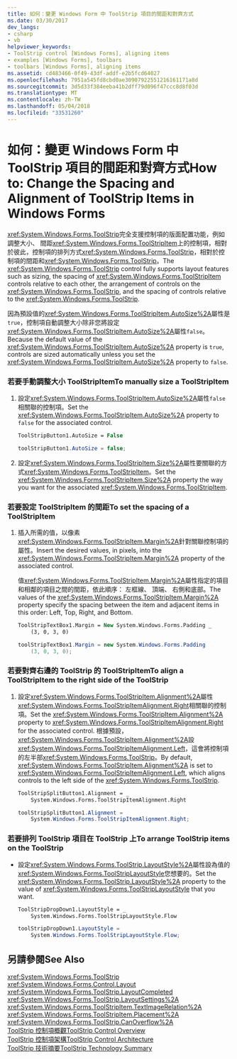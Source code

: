```yaml
---
title: 如何：變更 Windows Form 中 ToolStrip 項目的間距和對齊方式
ms.date: 03/30/2017
dev_langs:
- csharp
- vb
helpviewer_keywords:
- ToolStrip control [Windows Forms], aligning items
- examples [Windows Forms], toolbars
- toolbars [Windows Forms], aligning items
ms.assetid: cd483466-0f49-43df-addf-e2b5fcd64027
ms.openlocfilehash: 7951a545fd8cbd0ae30907922551216161171a8d
ms.sourcegitcommit: 3d5d33f384eeba41b2dff79d096f47ccc8d8f03d
ms.translationtype: MT
ms.contentlocale: zh-TW
ms.lasthandoff: 05/04/2018
ms.locfileid: "33531260"
---
```

# <a name="how-to-change-the-spacing-and-alignment-of-toolstrip-items-in-windows-forms"></a><span data-ttu-id="3dfc5-102">如何：變更 Windows Form 中 ToolStrip 項目的間距和對齊方式</span><span class="sxs-lookup"><span data-stu-id="3dfc5-102">How to: Change the Spacing and Alignment of ToolStrip Items in Windows Forms</span></span>
<span data-ttu-id="3dfc5-103"><xref:System.Windows.Forms.ToolStrip>完全支援控制項的版面配置功能，例如調整大小、 間距<xref:System.Windows.Forms.ToolStripItem>上的控制項，相對於彼此，控制項的排列方式<xref:System.Windows.Forms.ToolStrip>，相對於控制項的間距和<xref:System.Windows.Forms.ToolStrip>。</span><span class="sxs-lookup"><span data-stu-id="3dfc5-103">The <xref:System.Windows.Forms.ToolStrip> control fully supports layout features such as sizing, the spacing of <xref:System.Windows.Forms.ToolStripItem> controls relative to each other, the arrangement of controls on the <xref:System.Windows.Forms.ToolStrip>, and the spacing of controls relative to the <xref:System.Windows.Forms.ToolStrip>.</span></span>  
  
 <span data-ttu-id="3dfc5-104">因為預設值的<xref:System.Windows.Forms.ToolStripItem.AutoSize%2A>屬性是`true`，控制項自動調整大小除非您將設定<xref:System.Windows.Forms.ToolStripItem.AutoSize%2A>屬性`false`。</span><span class="sxs-lookup"><span data-stu-id="3dfc5-104">Because the default value of the <xref:System.Windows.Forms.ToolStripItem.AutoSize%2A> property is `true`, controls are sized automatically unless you set the <xref:System.Windows.Forms.ToolStripItem.AutoSize%2A> property to `false`.</span></span>  
  
### <a name="to-manually-size-a-toolstripitem"></a><span data-ttu-id="3dfc5-105">若要手動調整大小 ToolStripItem</span><span class="sxs-lookup"><span data-stu-id="3dfc5-105">To manually size a ToolStripItem</span></span>  
  
1.  <span data-ttu-id="3dfc5-106">設定<xref:System.Windows.Forms.ToolStripItem.AutoSize%2A>屬性`false`相關聯的控制項。</span><span class="sxs-lookup"><span data-stu-id="3dfc5-106">Set the <xref:System.Windows.Forms.ToolStripItem.AutoSize%2A> property to `false` for the associated control.</span></span>  
  
    ```vb  
    ToolStripButton1.AutoSize = False  
    ```  
  
    ```csharp  
    toolStripButton1.AutoSize = false;  
    ```  
  
2.  <span data-ttu-id="3dfc5-107">設定<xref:System.Windows.Forms.ToolStripItem.Size%2A>屬性要關聯的方式<xref:System.Windows.Forms.ToolStripItem>。</span><span class="sxs-lookup"><span data-stu-id="3dfc5-107">Set the <xref:System.Windows.Forms.ToolStripItem.Size%2A> property the way you want for the associated <xref:System.Windows.Forms.ToolStripItem>.</span></span>  
  
### <a name="to-set-the-spacing-of-a-toolstripitem"></a><span data-ttu-id="3dfc5-108">若要設定 ToolStripItem 的間距</span><span class="sxs-lookup"><span data-stu-id="3dfc5-108">To set the spacing of a ToolStripItem</span></span>  
  
1.  <span data-ttu-id="3dfc5-109">插入所需的值，以像素<xref:System.Windows.Forms.ToolStripItem.Margin%2A>針對關聯控制項的屬性。</span><span class="sxs-lookup"><span data-stu-id="3dfc5-109">Insert the desired values, in pixels, into the <xref:System.Windows.Forms.ToolStripItem.Margin%2A> property of the associated control.</span></span>  
  
     <span data-ttu-id="3dfc5-110">值<xref:System.Windows.Forms.ToolStripItem.Margin%2A>屬性指定的項目和相鄰的項目之間的間距，依此順序： 左框線、 頂端、 右側和底部。</span><span class="sxs-lookup"><span data-stu-id="3dfc5-110">The values of the <xref:System.Windows.Forms.ToolStripItem.Margin%2A> property specify the spacing between the item and adjacent items in this order: Left, Top, Right, and Bottom.</span></span>  
  
    ```vb  
    ToolStripTextBox1.Margin = New System.Windows.Forms.Padding _  
        (3, 0, 3, 0)  
    ```  
  
    ```csharp  
    toolStripTextBox1.Margin = new System.Windows.Forms.Padding   
        (3, 0, 3, 0);  
    ```  
  
### <a name="to-align-a-toolstripitem-to-the-right-side-of-the-toolstrip"></a><span data-ttu-id="3dfc5-111">若要對齊右邊的 ToolStrip 的 ToolStripItem</span><span class="sxs-lookup"><span data-stu-id="3dfc5-111">To align a ToolStripItem to the right side of the ToolStrip</span></span>  
  
1.  <span data-ttu-id="3dfc5-112">設定<xref:System.Windows.Forms.ToolStripItem.Alignment%2A>屬性<xref:System.Windows.Forms.ToolStripItemAlignment.Right>相關聯的控制項。</span><span class="sxs-lookup"><span data-stu-id="3dfc5-112">Set the <xref:System.Windows.Forms.ToolStripItem.Alignment%2A> property to <xref:System.Windows.Forms.ToolStripItemAlignment.Right> for the associated control.</span></span> <span data-ttu-id="3dfc5-113">根據預設，<xref:System.Windows.Forms.ToolStripItem.Alignment%2A>設<xref:System.Windows.Forms.ToolStripItemAlignment.Left>，這會將控制項的左半部<xref:System.Windows.Forms.ToolStrip>。</span><span class="sxs-lookup"><span data-stu-id="3dfc5-113">By default, <xref:System.Windows.Forms.ToolStripItem.Alignment%2A> is set to <xref:System.Windows.Forms.ToolStripItemAlignment.Left>, which aligns controls to the left side of the <xref:System.Windows.Forms.ToolStrip>.</span></span>  
  
    ```vb  
    ToolStripSplitButton1.Alignment = _  
        System.Windows.Forms.ToolStripItemAlignment.Right  
    ```  
  
    ```csharp  
    toolStripSplitButton1.Alignment =   
        System.Windows.Forms.ToolStripItemAlignment.Right;  
    ```  
  
### <a name="to-arrange-toolstrip-items-on-the-toolstrip"></a><span data-ttu-id="3dfc5-114">若要排列 ToolStrip 項目在 ToolStrip 上</span><span class="sxs-lookup"><span data-stu-id="3dfc5-114">To arrange ToolStrip items on the ToolStrip</span></span>  
  
-   <span data-ttu-id="3dfc5-115">設定<xref:System.Windows.Forms.ToolStrip.LayoutStyle%2A>屬性設為值的<xref:System.Windows.Forms.ToolStripLayoutStyle>您想要的。</span><span class="sxs-lookup"><span data-stu-id="3dfc5-115">Set the <xref:System.Windows.Forms.ToolStrip.LayoutStyle%2A> property to the value of <xref:System.Windows.Forms.ToolStripLayoutStyle> that you want.</span></span>  
  
    ```vb  
    ToolStripDropDown1.LayoutStyle = _  
        System.Windows.Forms.ToolStripLayoutStyle.Flow  
    ```  
  
    ```csharp  
    toolStripDropDown1.LayoutStyle =   
        System.Windows.Forms.ToolStripLayoutStyle.Flow;  
    ```  
  
## <a name="see-also"></a><span data-ttu-id="3dfc5-116">另請參閱</span><span class="sxs-lookup"><span data-stu-id="3dfc5-116">See Also</span></span>  
 <xref:System.Windows.Forms.ToolStrip>  
 <xref:System.Windows.Forms.Control.Layout>  
 <xref:System.Windows.Forms.ToolStrip.LayoutCompleted>  
 <xref:System.Windows.Forms.ToolStrip.LayoutSettings%2A>  
 <xref:System.Windows.Forms.ToolStripItem.TextImageRelation%2A>  
 <xref:System.Windows.Forms.ToolStripItem.Placement%2A>  
 <xref:System.Windows.Forms.ToolStrip.CanOverflow%2A>  
 [<span data-ttu-id="3dfc5-117">ToolStrip 控制項概觀</span><span class="sxs-lookup"><span data-stu-id="3dfc5-117">ToolStrip Control Overview</span></span>](../../../../docs/framework/winforms/controls/toolstrip-control-overview-windows-forms.md)  
 [<span data-ttu-id="3dfc5-118">ToolStrip 控制項架構</span><span class="sxs-lookup"><span data-stu-id="3dfc5-118">ToolStrip Control Architecture</span></span>](../../../../docs/framework/winforms/controls/toolstrip-control-architecture.md)  
 [<span data-ttu-id="3dfc5-119">ToolStrip 技術摘要</span><span class="sxs-lookup"><span data-stu-id="3dfc5-119">ToolStrip Technology Summary</span></span>](../../../../docs/framework/winforms/controls/toolstrip-technology-summary.md)
